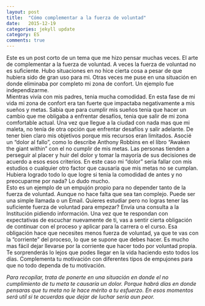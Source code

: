 ```yaml
---
layout: post
title:  "Cómo complementar a la fuerza de voluntad"
date:   2015-12-19
categories: jekyll update
category: ES
comments: true
---
```


Este es un post corto de un tema que me hizo pensar muchas veces. El arte de complementar a la fuerza de voluntad. A veces la fuerza de voluntad no es suficiente. Hubo situaciones en no hice cierta cosa a pesar de que hubiera sido de gran uso para mi. Otras veces me puse en una situación en donde eliminaba por completo mi zona de confort. Un ejemplo fue independizarme.  
Mientras vivía con mis padres, tenia mucha comodidad. En esta fase de mi vida mi zona de confort era tan fuerte que impactaba negativamente a mis sueños y metas. Sabia que para cumplir mis sueños tenia que hacer un cambio que me obligaba a enfrentar desafíos, tenia que salir de mi zona comfortable actual. Una vez que llegue a la ciudad con nada mas que mi maleta, no tenía de otra opción que enfrentar desafíos y salir adelante. De tener bien claro mis objetivos porque mis recursos eran limitados. Asocié un “dolor al fallo”, como lo describe Anthony Robbins en el libro “Awaken the giant within” con el no cumplir de mis metas. Las personas tienden a perseguir al placer y huir del dolor y tomar la mayoría de sus decisiones de acuerdo a esos esos criterios. En este caso mi “dolor” seria fallar con mis estudios o cualquier otro factor que causaría que mis metas no se cumplan.  Hubiera logrado todo lo que logre si tenia la comodidad de antes y no preocuparme por nada? Lo dudo mucho.  
Esto es un ejemplo de un empujón propio para no depender tanto de la fuerza de voluntad. Aunque no hace falta que sea tan complejo. Puede ser una simple llamada o un Email. Quieres estudiar pero no logras tener las suficiente fuerza de voluntad para empezar? Envía una consulta a la Institución pidiendo información. Una vez que te respondan con expectativas de escuchar nuevamente de ti, vas a sentir cierta obligación de continuar con el proceso y aplicar para la carrera o el curso. Esa obligación hace que necesites menos fuerza de voluntad, ya que te vas con la “corriente” del proceso, lo que se supone que debes hacer. Es mucho mas fácil dejar llevarse por la corriente que hacer todo por voluntad propia. Te sorprenderás lo lejos que podes llegar en la vida haciendo esto todos los días. Complementa tu motivación con diferentes tipos de empujones para que no todo dependa de tu motivación.  

*Para recopilar, trata de ponerte en una situación en donde el no cumplimiento de tu meta te causaría un dolor. Porque habrá días en donde pensaras que tu meta no le hace mérito a tu esfuerzo. En esos momentos será util si te acuerdas que dejar de luchar seria aun peor.*